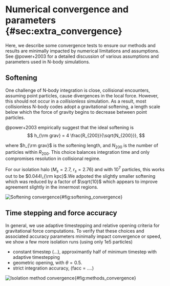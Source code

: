 # Numerical convergence and parameters {#sec:extra_convergence}

Here, we describe some convergence tests to ensure our methods and results are minimally impacted by numerical limitations and assumptions. See @power+2003 for a detailed discussion of various assumptions and parameters used in N-body simulations. 

## Softening

One challenge of N-body integration is close, collisional encounters, assuming point particles, cause divergences in the local force. However, this should not occur in a *collisionless* simulation. As a result, most collisionless N-body codes adopt a gravitational softening, a length scale below which the force of gravity begins to decrease between point particles.

@power+2003 empirically suggest that the ideal softening is
$$
h_{\rm grav} = 4 \frac{R_{200}}{\sqrt{N_{200}}},
$$

where $h_{\rm grav}$ is the softening length, and $N_{200}$ is the number of particles within $R_{200}$. This choice balances integration time and only compromises resolution in collisional regime.

For our isolation halo ($M_s=2.7$, $r_s=2.76$) and with $10^7$ particles, this works out to be $0.044\,{\rm kpc}$.We adpoted the slightly smaller softening which was reduced by a factor of $\sqrt{10}$ which appears to improve agreement slightly in the innermost regions. 

![Softening convergence](figures/iso_converg_softening.png){#fig:softening_convergence}

## Time stepping and force accuracy

In general, we use adaptive timestepping and relative opening criteria for gravitational force computations. To verify that these choices and associated accuracy parameters minimally impact convergence or speed, we show a few more isolation runs (using only 1e5 particles)

- constant timestep (...), approximantly half of minimum timestep with adaptive timestepping
- geometric opening, with $\theta = 0.5$.
- strict integration accuracy, (facc = ....)

![Isolation method convergence](figures/iso_converg_methods.png){#fig:methods_convergence}
